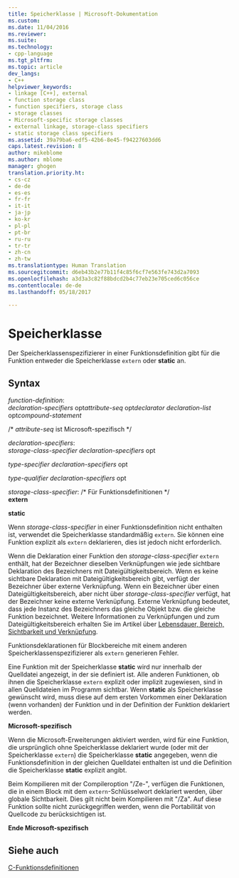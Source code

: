 ```yaml
---
title: Speicherklasse | Microsoft-Dokumentation
ms.custom: 
ms.date: 11/04/2016
ms.reviewer: 
ms.suite: 
ms.technology:
- cpp-language
ms.tgt_pltfrm: 
ms.topic: article
dev_langs:
- C++
helpviewer_keywords:
- linkage [C++], external
- function storage class
- function specifiers, storage class
- storage classes
- Microsoft-specific storage classes
- external linkage, storage-class specifiers
- static storage class specifiers
ms.assetid: 39a79ba6-edf5-42b6-8e45-f94227603dd6
caps.latest.revision: 8
author: mikeblome
ms.author: mblome
manager: ghogen
translation.priority.ht:
- cs-cz
- de-de
- es-es
- fr-fr
- it-it
- ja-jp
- ko-kr
- pl-pl
- pt-br
- ru-ru
- tr-tr
- zh-cn
- zh-tw
ms.translationtype: Human Translation
ms.sourcegitcommit: d6eb43b2e77b11f4c85f6cf7e563fe743d2a7093
ms.openlocfilehash: a3d3a3c82f88bdcd2b4c77eb23e705ced6c056ce
ms.contentlocale: de-de
ms.lasthandoff: 05/18/2017

---
```

# <a name="storage-class"></a>Speicherklasse
Der Speicherklassenspezifizierer in einer Funktionsdefinition gibt für die Funktion entweder die Speicherklasse `extern` oder **static** an.  
  
## <a name="syntax"></a>Syntax  
 *function-definition*:  
 *declaration-specifiers* opt*attribute-seq* opt*declarator declaration-list* opt*compound-statement*  
  
 /\* *attribute-seq* ist Microsoft-spezifisch */  
  
 *declaration-specifiers*:  
 *storage-class-specifier declaration-specifiers* opt  
  
 *type-specifier declaration-specifiers* opt  
  
 *type-qualifier declaration-specifiers* opt  
  
 *storage-class-specifier*: /\* Für Funktionsdefinitionen \*/  
 **extern**  
  
 **static**  
  
 Wenn *storage-class-specifier* in einer Funktionsdefinition nicht enthalten ist, verwendet die Speicherklasse standardmäßig `extern`. Sie können eine Funktion explizit als `extern` deklarieren, dies ist jedoch nicht erforderlich.  
  
 Wenn die Deklaration einer Funktion den *storage-class-specifier* `extern` enthält, hat der Bezeichner dieselben Verknüpfungen wie jede sichtbare Deklaration des Bezeichners mit Dateigültigkeitsbereich. Wenn es keine sichtbare Deklaration mit Dateigültigkeitsbereich gibt, verfügt der Bezeichner über externe Verknüpfung. Wenn ein Bezeichner über einen Dateigültigkeitsbereich, aber nicht über *storage-class-specifier* verfügt, hat der Bezeichner keine externe Verknüpfung. Externe Verknüpfung bedeutet, dass jede Instanz des Bezeichners das gleiche Objekt bzw. die gleiche Funktion bezeichnet. Weitere Informationen zu Verknüpfungen und zum Dateigültigkeitsbereich erhalten Sie im Artikel über [Lebensdauer, Bereich, Sichtbarkeit und Verknüpfung](../c-language/lifetime-scope-visibility-and-linkage.md).  
  
 Funktionsdeklarationen für Blockbereiche mit einem anderen Speicherklassenspezifizierer als `extern` generieren Fehler.  
  
 Eine Funktion mit der Speicherklasse **static** wird nur innerhalb der Quelldatei angezeigt, in der sie definiert ist. Alle anderen Funktionen, ob ihnen die Speicherklasse `extern` explizit oder implizit zugewiesen, sind in allen Quelldateien im Programm sichtbar. Wenn **static** als Speicherklasse gewünscht wird, muss diese auf dem ersten Vorkommen einer Deklaration (wenn vorhanden) der Funktion und in der Definition der Funktion deklariert werden.  
  
 **Microsoft-spezifisch**  
  
 Wenn die Microsoft-Erweiterungen aktiviert werden, wird für eine Funktion, die ursprünglich ohne Speicherklasse deklariert wurde (oder mit der Speicherklasse `extern`) die Speicherklasse **static** angegeben, wenn die Funktionsdefinition in der gleichen Quelldatei enthalten ist und die Definition die Speicherklasse **static** explizit angibt.  
  
 Beim Kompilieren mit der Compileroption "/Ze-", verfügen die Funktionen, die in einem Block mit dem `extern`-Schlüsselwort deklariert werden, über globale Sichtbarkeit. Dies gilt nicht beim Kompilieren mit "/Za". Auf diese Funktion sollte nicht zurückgegriffen werden, wenn die Portabilität von Quellcode zu berücksichtigen ist.  
  
 **Ende Microsoft-spezifisch**  
  
## <a name="see-also"></a>Siehe auch  
 [C-Funktionsdefinitionen](../c-language/c-function-definitions.md)
